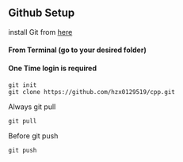 ## Github Setup
install Git from [here](https://git-scm.com/book/en/v2/Getting-Started-Installing-Git)

#### From Terminal (go to your desired folder)
#### One Time login is required
```
git init
git clone https://github.com/hzx0129519/cpp.git
```


Always git pull
```
git pull
```
Before git push
```
git push
```
